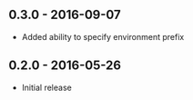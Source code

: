 ## 0.3.0 - 2016-09-07

* Added ability to specify environment prefix

## 0.2.0 - 2016-05-26

* Initial release
